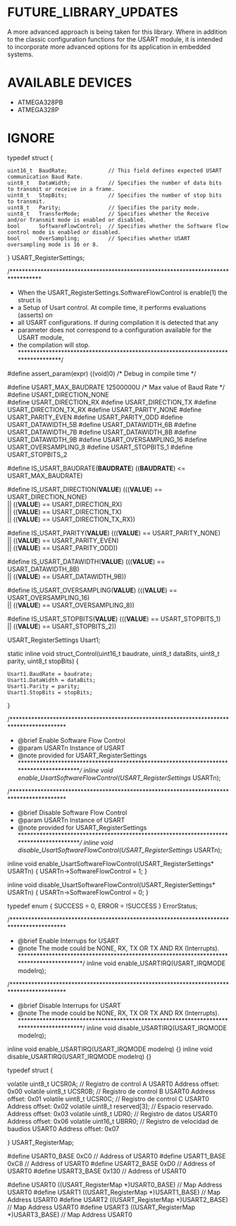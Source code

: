 # FUTURE_LIBRARY_UPDATES

A more advanced approach is being taken for this library. Where in addition to the classic configuration
functions for the USART module, it is intended to incorporate more advanced options for its application in embedded systems.

# AVAILABLE DEVICES

- ATMEGA328PB
- ATMEGA328P

# IGNORE

typedef struct {

    uint16_t  BaudRate;             // This field defines expected USART communication Baud Rate.
    uint8_t   DataWidth;            // Specifies the number of data bits to transmit or receive in a frame.
    uint8_t   StopBits;             // Specifies the number of stop bits to transmit.
    uint8_t   Parity;               // Specifies the parity mode.
    uint8_t   TransferMode;         // Specifies whether the Receive and/or Transmit mode is enabled or disabled.
    bool      SoftwareFlowControl;  // Specifies whether the Software flow control mode is enabled or disabled.
    bool      OverSampling;         // Specifies whether USART oversampling mode is 16 or 8.

} USART_RegisterSettings;

/**********************************************************************************
 * When the USART_RegisterSettings.SoftwareFlowControl is enable(1) the struct is
 * a Setup of Usart control. At compile time, it performs evaluations (asserts) on
 * all USART configurations. If during compilation it is detected that any
 * parameter does not correspond to a configuration available for the USART module,
 * the compilation will stop.
 **********************************************************************************/

#define assert_param(expr) ((void)0)                /* Debug in compile time  */

#define USART_MAX_BAUDRATE          12500000U       /* Max value of Baud Rate */
#define USART_DIRECTION_NONE        
#define USART_DIRECTION_RX
#define USART_DIRECTION_TX
#define USART_DIRECTION_TX_RX
#define USART_PARITY_NONE
#define USART_PARITY_EVEN
#define USART_PARITY_ODD
#define USART_DATAWIDTH_5B
#define USART_DATAWIDTH_6B
#define USART_DATAWIDTH_7B
#define USART_DATAWIDTH_8B
#define USART_DATAWIDTH_9B
#define USART_OVERSAMPLING_16
#define USART_OVERSAMPLING_8
#define USART_STOPBITS_1
#define USART_STOPBITS_2


#define IS_USART_BAUDRATE(__BAUDRATE__)     ((__BAUDRATE__) <= USART_MAX_BAUDRATE)

#define IS_USART_DIRECTION(__VALUE__)       (((__VALUE__) == USART_DIRECTION_NONE) \
                                          || ((__VALUE__) == USART_DIRECTION_RX) \
                                          || ((__VALUE__) == USART_DIRECTION_TX) \
                                          || ((__VALUE__) == USART_DIRECTION_TX_RX))

#define IS_USART_PARITY(__VALUE__)          (((__VALUE__) == USART_PARITY_NONE) \
                                          || ((__VALUE__) == USART_PARITY_EVEN) \
                                          || ((__VALUE__) == USART_PARITY_ODD))

#define IS_USART_DATAWIDTH(__VALUE__)       (((__VALUE__) == USART_DATAWIDTH_8B) \
                                          || ((__VALUE__) == USART_DATAWIDTH_9B))

#define IS_USART_OVERSAMPLING(__VALUE__)    (((__VALUE__) == USART_OVERSAMPLING_16) \
                                          || ((__VALUE__) == USART_OVERSAMPLING_8))

#define IS_USART_STOPBITS(__VALUE__)        (((__VALUE__) == USART_STOPBITS_1) \
                                          || ((__VALUE__) == USART_STOPBITS_2))

USART_RegisterSettings Usart1;

static inline void struct_Control(uint16_t baudrate, uint8_t dataBits, uint8_t parity, uint8_t stopBits) {

    Usart1.BaudRate = baudrate;
    Usart1.DataWidth = dataBits;
    Usart1.Parity = parity;
    Usart1.StopBits = stopBits;

}


/******************************************************************************************
 * @brief Enable Software Flow Control
 * @param USARTn Instance of USART
 * @note  provided for USART_RegisterSettings
 *****************************************************************************************/
inline void enable_UsartSoftwareFlowControl(USART_RegisterSettings* USARTn);

/******************************************************************************************
 * @brief Disable Software Flow Control
 * @param USARTn Instance of USART
 * @note  provided for USART_RegisterSettings
 *****************************************************************************************/
inline void disable_UsartSoftwareFlowControl(USART_RegisterSettings* USARTn);

inline void enable_UsartSoftwareFlowControl(USART_RegisterSettings* USARTn) {
    USARTn->SoftwareFlowControl = 1;
}

inline void disable_UsartSoftwareFlowControl(USART_RegisterSettings* USARTn) {
    USARTn->SoftwareFlowControl = 0;
}


typedef enum
{
  SUCCESS = 0,
  ERROR = !SUCCESS
} ErrorStatus;


/******************************************************************************************
 * @brief Enable Interrups for USART
 * @note  The mode could be NONE, RX, TX OR TX AND RX (Interrupts).
 *****************************************************************************************/
inline void enable_USARTIRQ(USART_IRQMODE modeIrq);

/******************************************************************************************
 * @brief Disable Interrups for USART
 * @note  The mode could be NONE, RX, TX OR TX AND RX (Interrupts).
 *****************************************************************************************/
inline void disable_USARTIRQ(USART_IRQMODE modeIrq);

inline void enable_USARTIRQ(USART_IRQMODE modeIrq) {}
inline void disable_USARTIRQ(USART_IRQMODE modeIrq) {}

typedef struct {

  volatile uint8_t UCSR0A;      // Registro de control A USART0             Address offset: 0x00
  volatile uint8_t UCSR0B;      // Registro de control B USART0             Address offset: 0x01
  volatile uint8_t UCSR0C;      // Registro de control C USART0             Address offset: 0x02
  volatile uint8_t reserved[3]; // Espacio reservado.                       Address offset: 0x03
  volatile uint8_t UDR0;        // Registro de datos USART0                 Address offset: 0x06
  volatile uint16_t UBRR0;      // Registro de velocidad de baudios USART0  Address offset: 0x07

} USART_RegisterMap;

#define USART0_BASE   0xC0                                                // Address of USART0
#define USART1_BASE   0xC8                                                // Address of USART0
#define USART2_BASE   0xD0                                                // Address of USART0
#define USART3_BASE   0x130                                               // Address of USART0

#define USART0        ((USART_RegisterMap *)USART0_BASE)                  // Map Address USART0
#define USART1        ((USART_RegisterMap *)USART1_BASE)                  // Map Address USART0
#define USART2        ((USART_RegisterMap *)USART2_BASE)                  // Map Address USART0
#define USART3        ((USART_RegisterMap *)USART3_BASE)                  // Map Address USART0